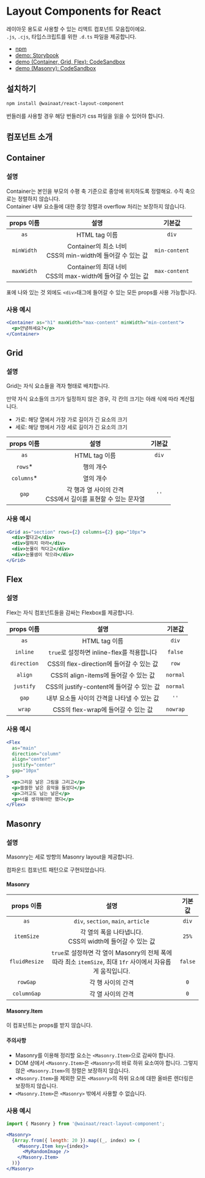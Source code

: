# Layout Components for React

레이아웃 용도로 사용할 수 있는 리액트 컴포넌트 모음집이에요.    
`.js`, `.cjs`, 타입스크립트를 위한 `.d.ts` 파일을 제공합니다.

- [npm](https://www.npmjs.com/package/@wainaat/react-layout-component)
- [demo: Storybook](https://wainaat.github.io/layout-component/)
- [demo (Container, Grid, Flex): CodeSandbox](https://codesandbox.io/s/example-wainaat-react-layout-component-57vgc7?file=/src/App.js)
- [demo (Masonry): CodeSandbox](https://codesandbox.io/s/masonry-wainaat-react-layout-component-kp7sz2)

## 설치하기

```bash
npm install @wainaat/react-layout-component
```

번들러를 사용할 경우 해당 번들러가 css 파일을 읽을 수 있어야 합니다.

## 컴포넌트 소개

## Container

### 설명

Container는 본인을 부모의 수평 축 기준으로 중앙에 위치하도록 정렬해요. 수직 축으로는 정렬하지 않습니다.    
Container 내부 요소들에 대한 중앙 정렬과 overflow 처리는 보장하지 않습니다.

|props 이름|설명|기본값|
|:-:|:-:|:-:|
|`as`|HTML tag 이름|`div`|
|`minWidth`| Container의 최소 너비 <br /> CSS의 min-width에 들어갈 수 있는 값 |`min-content`|
|`maxWidth`| Container의 최대 너비 <br /> CSS의 max-width에 들어갈 수 있는 값 |`max-content`|

표에 나와 있는 것 외에도 `<div>`태그에 들어갈 수 있는 모든 props를 사용 가능합니다.

### 사용 예시

```jsx
<Container as="h1" maxWidth="max-content" minWidth="min-content">
  <p>안녕하세요?</p>
</Container>
```

## Grid

### 설명

Grid는 자식 요소들을 격자 형태로 배치합니다.

만약 자식 요소들의 크기가 일정하지 않은 경우, 각 칸의 크기는 아래 식에 따라 계산됩니다.

- 가로: 해당 열에서 가장 가로 길이가 긴 요소의 크기
- 세로: 해당 행에서 가장 세로 길이가 긴 요소의 크기

|props 이름|설명|기본값|
|:-:|:-:|:-:|
|`as`|HTML tag 이름|`div`|
|`rows`*| 행의 개수 ||
|`columns`*| 열의 개수 ||
|`gap`|각 행과 열 사이의 간격 <br /> CSS에서 길이를 표현할 수 있는 문자열|`''`|

### 사용 예시

```jsx
<Grid as="section" rows={2} columns={2} gap="10px">
  <div>짧다고</div>
  <div>말하지 마라</div>
  <div>눈물이 적다고</div>
  <div>눈물샘이 작으랴</div>
</Grid>
```

## Flex

### 설명

Flex는 자식 컴포넌트들을 감싸는 Flexbox를 제공합니다.

|props 이름|설명|기본값|
|:-:|:-:|:-:|
|`as`|HTML tag 이름|`div`|
|`inline`| `true`로 설정하면 inline-flex를 적용합니다 |`false`|
|`direction`| CSS의 flex-direction에 들어갈 수 있는 값 |`row`|
|`align`| CSS의 align-items에 들어갈 수 있는 값 |`normal`|
|`justify`|CSS의 justify-content에 들어갈 수 있는 값|`normal`|
|`gap`|내부 요소들 사이의 간격을 나타낼 수 있는 값|`''`|
|`wrap`| CSS의 flex-wrap에 들어갈 수 있는 값|`nowrap`|

### 사용 예시

```jsx
<Flex
  as="main"
  direction="column"
  align="center"
  justify="center"
  gap="10px"
>
  <p>그리운 날은 그림을 그리고</p>
  <p>쓸쓸한 날은 음악을 들었다</p>
  <p>그러고도 남는 날은</p>
  <p>너를 생각해야만 했다</p>
</Flex>
```

## Masonry

### 설명

Masonry는 세로 방향의 Masonry layout을 제공합니다.

컴파운드 컴포넌트 패턴으로 구현되었습니다.

#### Masonry

|props 이름|설명|기본값|
|:-:|:-:|:-:|
|`as`|`div`, `section`, `main`, `article`|`div`|
|`itemSize`|각 열의 폭을 나타냅니다. <br /> CSS의 width에 들어갈 수 있는 값|`25%`|
|`fluidResize`|`true`로 설정하면 각 열이 Masonry의 전체 폭에 따라 최소 `itemSize`, 최대 `1fr` 사이에서 자유롭게 움직입니다.|`false`|
|`rowGap`|각 행 사이의 간격|`0`|
|`columnGap`|각 열 사이의 간격|`0`|

#### Masonry.Item

이 컴포넌트는 props를 받지 않습니다.

#### 주의사항

- Masonry를 이용해 정리할 요소는 `<Masonry.Item>`으로 감싸야 합니다.
- DOM 상에서 `<Masonry.Item>`은 `<Masonry>`의 바로 하위 요소여야 합니다. 그렇지 않은 `<Masonry.Item>`의 정렬은 보장하지 않습니다.
- `<Masonry.Item>`을 제외한 모든 `<Masonry>`의 하위 요소에 대한 올바른 렌더링은 보장하지 않습니다.
- `<Masonry.Item>`은 `<Masonry>` 밖에서 사용할 수 없습니다.

### 사용 예시

```jsx
import { Masonry } from '@wainaat/react-layout-component';

<Masonry>
  {Array.from({ length: 20 }).map((_, index) => (
    <Masonry.Item key={index}>
      <MyRandomImage />
    </Masonry.Item>
  ))}
</Masonry>
```
